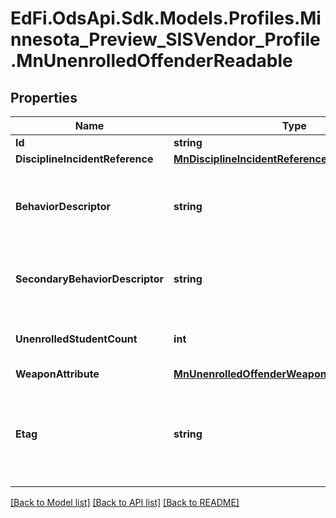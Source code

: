 # EdFi.OdsApi.Sdk.Models.Profiles.Minnesota_Preview_SISVendor_Profile.MnUnenrolledOffenderReadable

## Properties

Name | Type | Description | Notes
------------ | ------------- | ------------- | -------------
**Id** | **string** |  | [optional] 
**DisciplineIncidentReference** | [**MnDisciplineIncidentReference**](MnDisciplineIncidentReference.md) |  | 
**BehaviorDescriptor** | **string** | Describes the behavior in the discipline incident. | [optional] 
**SecondaryBehaviorDescriptor** | **string** | This describes the type of offense committed. | [optional] 
**UnenrolledStudentCount** | **int** | Number of unenrolled student offender. | 
**WeaponAttribute** | [**MnUnenrolledOffenderWeaponAttributeReadable**](MnUnenrolledOffenderWeaponAttributeReadable.md) |  | [optional] 
**Etag** | **string** | A unique system-generated value that identifies the version of the resource. | [optional] 

[[Back to Model list]](../README.md#documentation-for-models) [[Back to API list]](../README.md#documentation-for-api-endpoints) [[Back to README]](../README.md)

